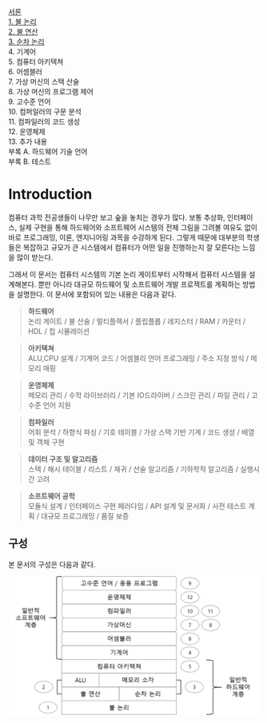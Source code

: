 [서론](#introduction)         
[1. 불 논리](https://github.com/junsu9637/Study/blob/main/Computing%20System/The%20Elements%20Computing%20Systems/Contents/Boolean%20Logic.md#multi-bit-version-of-the-basic-gate)     
[2. 불 연산](https://github.com/junsu9637/Study/blob/main/Computing%20System/The%20Elements%20Computing%20Systems/Contents/Boolean%20operations.md)           
[3. 순차 논리](https://github.com/junsu9637/Study/blob/main/Computing%20System/The%20Elements%20Computing%20Systems/Contents/Sequential%20Logic.md)            
4. 기계어               
5. 컴퓨터 아키텍쳐            
6. 어셈블러              
7. 가상 머신의 스택 산술            
8. 가상 머신의 프로그램 제어             
9. 고수준 언어               
10. 컴퍼일러의 구문 분석             
11. 컴파일러의 코드 생성             
12. 운영체제             
13. 추가 내용             
부록 A. 하드웨어 기술 언어              
부록 B. 테스트            

# Introduction

컴퓨터 과학 전공생들이 나무만 보고 숲을 놓치는 경우가 많다. 보통 추상화, 인터페이스, 실제 구현을 통해 하드웨어와 소프트웨어 시스템의 전체 그림을 그려볼 여유도 없이 바로 프로그래밍, 이론, 엔지니어링 과목을 수강하게 된다. 그렇게 때문에 대부분의 학생들은 복잡하고 규모가 큰 시스템에서 컴퓨터가 어떤 일을 진행하는지 잘 모른다는 느낌을 많이 받는다.

그래서 이 문서는 컴퓨터 시스템의 기본 논리 게이트부터 시작해서 컴퓨터 시스템을 설계해본다. 뿐만 아니라 대규모 하드웨어 및 소프트웨어 개발 프로젝트를 계획하는 방법을 설명한다. 이 문서에 포함되어 있는 내용은 다음과 같다. 

> **하드웨어**      
  논리 게이트 / 불 산술 / 멀티플렉서 / 플립플롭 / 레지스터 / RAM / 카운터 / HDL / 칩 시뮬레이션
  
> **아키텍쳐**      
  ALU,CPU 설계 / 기계어 코드 / 어셈블리 언어 프로그래밍 / 주소 지정 방식 / 메모리 매핑
  
> **운영체제**      
  메모리 관리 / 수학 라이브러리 / 기본 IO드라이버 / 스크린 관리 / 파일 관리 / 고수준 언어 지원
  
> **컴파일러**       
  어휘 분석 / 하향식 파싱 / 기호 테이블 / 가상 스택 기반 기계 / 코드 생성 / 배열 및 객체 구현
  
> **데이터 구조 및 알고리즘**        
  스텍 / 해시 테이블 / 리스트 / 재귀 / 산술 알고리즘 / 기하학적 알고리즘 / 실행시간 고려
  
> **소프트웨어 공학**         
  모듈식 설계 / 인터페이스 구현 페러다임 / API 설계 및 문서화 / 사전 테스트 계획 / 대규모 프로그래밍 / 품질 보증
  
## 구성

본 문서의 구성은 다음과 같다. 

![0.1](https://github.com/junsu9637/Study/blob/main/Computing%20System/The%20Elements%20Computing%20Systems/Image/0.1.png?raw=true)







  
